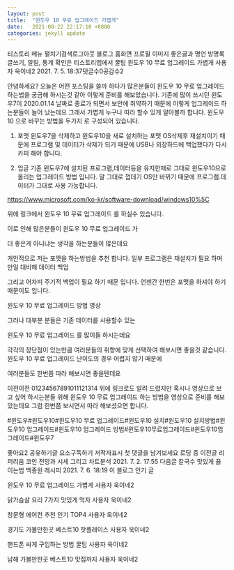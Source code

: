 ```yaml
---
layout: post
title:  "윈도우 10 무료 업그레이드 가볍게"
date:   2021-08-22 22:17:10 +0800
categories: jekyll update
---
```

티스토리 메뉴 펼치기검색로그아웃
블로그 홈화면
프로필 이미지
좋은글과 명언
방명록
글쓰기, 알림, 통계 확인은 티스토리앱에서
꿀팁
윈도우 10 무료 업그레이드 가볍게
사용자 욱이네2
2021. 7. 5. 18:37댓글수0공감수2

안녕하세요? 오늘은 어떤 포스팅을 쓸까 하다가 많은분들이
윈도우 10 무료 업그레이드 하는법을 궁금해 하시는것 같아 이렇게 준비를 해보았습니다.
기존에 많이 쓰시던 윈도우7이 2020.01.14 날짜로 종료가 되면서
보안에 취약하기 때문에 이렇게 업그레이드 하는분들이 늘어 났는데요
그래서 가볍게 누구나 따라 할수 있게 알아볼까 합니다.
윈도우 10 으로 바꾸는 방법을 두가지 로 구성되어 있습니다.
1. 포맷
윈도우7을 삭제하고 윈도우10을 새로 설치하는 포맷
OS삭제후 재설치이기 때문에 프로그램 및 데이터가 삭제가 되기
때문에 USB나 외장하드에 백업했다가 다시 카피 해야 합니다.


2. 업글
기존 윈도우7에 설치된 프로그램,데이터등을 유지한채로 
그대로 윈도우10으로 올리는 업그레이드 방법 입니다.
말 그대로 껍데기 OS만 바뀌기 때문에 프로그램.데이터가 그대로 사용 가능합니다.

 

https://www.microsoft.com/ko-kr/software-download/windows10%5C

위에 링크에서 윈도우 10 무료 업그레이드 를 하실수 있습니다.

 

이로 인해 많은분들이 윈도우 10 무료 업그레이드 가

더 좋은게 아니냐는 생각을 하는분들이 많은데요



개인적으로 저는 포맷을 하는방법을 추천 합니다.
일부 프로그램은 재설치가 필요 하며 만일 대비해 데이터 백업 

그리고 어차피 주기적 백업이 필요 하기 때문 입니다.
언젠간 한번은 포맷을 하셔야 하기 때문이도 입니다.



윈도우 10 무료 업그레이드 방법 영상



 

 

그러나 대부분 분들은 기존 데이터를 사용할수 있는 

윈도우 10 무료 업그레이드 를 많이들 하시는데요



각각의 장단점이 있는만큼 여러분들의 취향에 맞게 선택하여 해보시면 좋을것 같습니다.
윈도우 10 무료 업그레이드 난이도의 경우 어렵지 않기 때문에

여러분들도 한번쯤 따라 해보시면 좋을텐데요


이전이전
01234567891011121314
위에 링크로도 알려 드렸지만 혹시나 영상으로 보고 싶어 하시는분들 위해
윈도우 10 무료 업그레이드 하는 방법을 영상으로 준비를 해보았는데요
그럼 한번쯤 보시면서 따라 해보셨으면 합니다.

#윈도우#윈도우10#윈도우10 무료 업그레이드#윈도우10 설치#윈도우10 설치방법#윈도우10 업그레이드#윈도우10 업그레이드 방법#윈도우10무료업그레이드#윈도우10업그레이드#윈도우7

좋아요2
공유하기글 요소구독하기
저작자표시
첫 댓글을 남겨보세요
로딩 중
이전글
리퍼리움 코인 전망과 시세 그리고 차트분석
2021. 7. 2. 17:55
다음글
칼국수 맛있게 끓이는법 백종원 레시피
2021. 7. 6. 18:19
이 블로그 인기 글

윈도우 10 무료 업그레이드 가볍게
사용자 욱이네2

닭가슴살 요리 7가지 맛있게 먹자
사용자 욱이네2

창문형 에어컨 추천 인기 TOP4
사용자 욱이네2

경기도 가볼만한곳 베스트10 핫플레이스
사용자 욱이네2

핸드폰 싸게 구입하는 방법 꿀팁
사용자 욱이네2

남해 가볼만한곳 베스트10 맛집까지
사용자 욱이네2